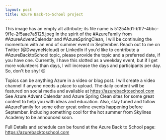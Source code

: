 ```yaml
---
layout: post
title: Azure Back-to-School project
---
```


This image has an empty alt attribute; its file name is 512545d1-b1f7-4bbc-9f1e-2f5aae7a5125.jpeg
In the spirit of the #AzureFamily from #AzureAdventCalendar and #AzureSpringClean, I will be continuing the momentum with an end of summer event in September. Reach out to me on Twitter (@DwayneNcloud) or LinkedIn if you'd like to contribute a #AzureBacktoSchool topic, please provide the topic and a preferred date, if you have one.  Currently, I have this slotted as a weekday event, but if I get more volunteers than days, I will increase the days and participants per day. So, don't be shy! 😉

Topics can be anything Azure in a video or blog post. I will create a video channel if anyone needs a place to upload. The daily content will be featured on social media and available at https://azurebacktoschool.com 
See Azure Advent Calendar and Azure Spring Clean sites for some great content to help you with ideas and education.  Also, stay tuned and follow #AzureFamily for some other great online events happening before September. Including something cool for the hot summer from Skylines Academy to be announced soon. 

Full Details and schedule can be found at the Azure Back to School page: https://azurebacktoschool.com 
﻿


